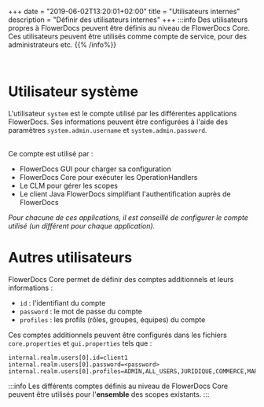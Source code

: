 +++
date = "2019-06-02T13:20:01+02:00"
title = "Utilisateurs internes"
description = "Définir des utilisateurs internes"
+++
:::info
Des utilisateurs propres à FlowerDocs peuvent être définis au niveau de FlowerDocs Core. Ces utilisateurs peuvent être utilisés comme compte de service, pour des administrateurs etc.
{{% /info%}}

<br/>

# Utilisateur système

L'utilisateur `system` est le compte utilisé par les différentes applications FlowerDocs. Ses informations peuvent être configurées à l'aide des paramètres `system.admin.username`  et `system.admin.password`.

<br/>
Ce compte est utilisé par : 

* FlowerDocs GUI pour charger sa configuration
* FlowerDocs Core pour exécuter les OperationHandlers
* Le CLM pour gérer les scopes
* Le client Java FlowerDocs simplifiant l'authentification auprès de FlowerDocs

*Pour chacune de ces applications, il est conseillé de configurer le compte utilisé (un différent pour chaque application).*

# Autres utilisateurs

FlowerDocs Core permet de définir des comptes additionnels et leurs informations : 

* `id` : l'identifiant du compte
* `password` : le mot de passe du compte
* `profiles` : les profils (rôles, groupes, équipes) du compte

Ces comptes additionnels peuvent être configurés dans les fichiers `core.properties` et `gui.properties` tels que :  

```properties
internal.realm.users[0].id=client1
internal.realm.users[0].password=<password>
internal.realm.users[0].profiles=ADMIN,ALL_USERS,JURIDIQUE,COMMERCE,MARKETING,COMPTABILITE
```
 


:::info
Les différents comptes définis au niveau de FlowerDocs Core peuvent être utilisés pour l'**ensemble** des scopes existants.
:::

